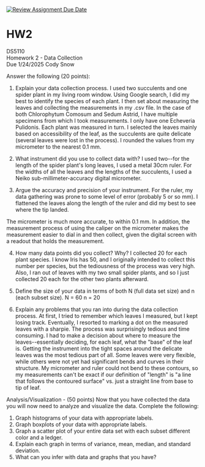 [![Review Assignment Due Date](https://classroom.github.com/assets/deadline-readme-button-22041afd0340ce965d47ae6ef1cefeee28c7c493a6346c4f15d667ab976d596c.svg)](https://classroom.github.com/a/AV-xh9XP)
# HW2
DS5110  
Homework 2 - Data Collection  
Due 1/24/2025
Cody Snow

Answer the following (20 points):
1. Explain your data collection process.
I used two succulents and one spider plant in my living room window. Using Google search, I did my best to identify the species of each plant. I then set about measuring the leaves and collecting the measurements in my .csv file. In the case of both Chlorophytum Comosum and Sedum Astrid, I have multiple specimens from which I took measurements. I only have one Echeveria Pulidonis. Each plant was measured in turn. I selected the leaves mainly based on accessibility of the leaf, as the succulents are quite delicate (several leaves were lost in the process). I rounded the values from my micrometer to the nearest 0.1 mm. 

2. What instrument did you use to collect data with?
I used two--for the length of the spider plant's long leaves, I used a metal 30cm ruler. For the widths of all the leaves and the lengths of the succulents, I used a Neiko sub-millimeter-accuracy digital micrometer. 

3. Argue the accuracy and precision of your instrument.
For the ruler, my data gathering was prone to some level of error (probably 5 or so mm). I flattened the leaves along the length of the ruler and did my best to see where the tip landed. 

The micrometer is much more accurate, to within 0.1 mm. In addition, the measurement process of using the caliper on the micrometer makes the measurement easier to dial in and then collect, given the digital screen with a readout that holds the measurement. 

4. How many data points did you collect? Why?
I collected 20 for each plant species. I know Iris has 50, and I originally intended to collect this number per species, but the tediousness of the process was very high. Also, I ran out of leaves with my two small spider plants, and so I just collected 20 each for the other two plants afterward. 

5. Define the size of your data in terms of both N (full data set size) and n (each subset size).
N = 60
n = 20

6. Explain any problems that you ran into during the data collection process.
At first, I tried to remember which leaves I measured, but I kept losing track. Eventually, I resorted to marking a dot on the measured leaves with a sharpie. The process was surprisingly tedious and time consuming. I had to make a decision about where to measure the leaves--essentially deciding, for each leaf, what the "base" of the leaf is. Getting the instrument into the tight spaces around the delicate leaves was the most tedious part of all. Some leaves were very flexible, while others were not yet had significant bends and curves in their structure. My micrometer and ruler could not bend to these contours, so my measurements can't be exact if our definition of "length" is "a line that follows the contoured surface" vs. just a straight line from base to tip of leaf.

Analysis/Visualization - (50 points)
Now that you have collected the data you will now need to analyze and visualize the data.
Complete the following:
1. Graph histograms of your data with appropriate labels.
2. Graph boxplots of your data with appropriate labels.
3. Graph a scatter plot of your entire data set with each subset different color and a ledger.
4. Explain each graph in terms of variance, mean, median, and standard deviation.
5. What can you infer with data and graphs that you have?
